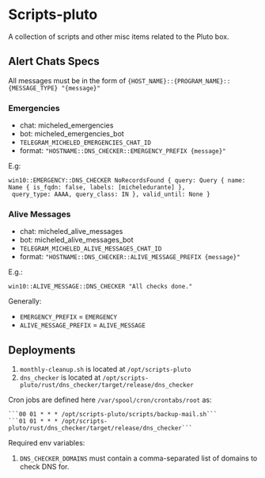 # Scripts-pluto
A collection of scripts and other misc items related to the Pluto box. 

## Alert Chats Specs
All messages must be in the form of
`{HOST_NAME}::{PROGRAM_NAME}::{MESSAGE_TYPE} "{message}"`

### Emergencies
- chat: micheled_emergencies
- bot: micheled_emergencies_bot
- `TELEGRAM_MICHELED_EMERGENCIES_CHAT_ID`
- format: `"HOSTNAME::DNS_CHECKER::EMERGENCY_PREFIX {message}"`

E.g:
```
win10::EMERGENCY::DNS_CHECKER NoRecordsFound { query: Query { name: Name { is_fqdn: false, labels: [micheledurante] },
 query_type: AAAA, query_class: IN }, valid_until: None }
```

### Alive Messages
- chat: micheled_alive_messages
- bot: micheled_alive_messages_bot
- `TELEGRAM_MICHELED_ALIVE_MESSAGES_CHAT_ID`
- format: `"HOSTNAME::DNS_CHECKER::ALIVE_MESSAGE_PREFIX {message}"`

E.g.:
```
win10::ALIVE_MESSAGE::DNS_CHECKER "All checks done."
```

Generally:
- `EMERGENCY_PREFIX` = `EMERGENCY`
- `ALIVE_MESSAGE_PREFIX` = `ALIVE_MESSAGE`

## Deployments
1. `monthly-cleanup.sh` is located at `/opt/scripts-pluto`
2. `dns_checker` is located at `/opt/scripts-pluto/rust/dns_checker/target/release/dns_checker`

Cron jobs are defined here `/var/spool/cron/crontabs/root` as:

    ```00 01 * * * /opt/scripts-pluto/scripts/backup-mail.sh```
    ```01 01 * * * /opt/scripts-pluto/rust/dns_checker/target/release/dns_checker```

Required env variables:
1. `DNS_CHECKER_DOMAINS` must contain a comma-separated list of domains to check DNS for.
